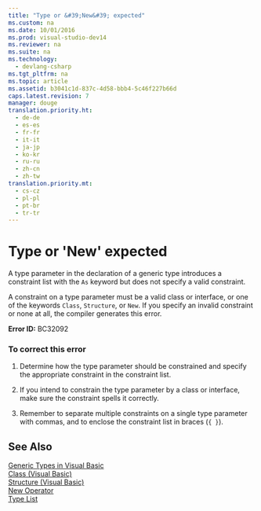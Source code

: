 ```yaml
---
title: "Type or &#39;New&#39; expected"
ms.custom: na
ms.date: 10/01/2016
ms.prod: visual-studio-dev14
ms.reviewer: na
ms.suite: na
ms.technology: 
  - devlang-csharp
ms.tgt_pltfrm: na
ms.topic: article
ms.assetid: b3041c1d-837c-4d58-bbb4-5c46f227b66d
caps.latest.revision: 7
manager: douge
translation.priority.ht: 
  - de-de
  - es-es
  - fr-fr
  - it-it
  - ja-jp
  - ko-kr
  - ru-ru
  - zh-cn
  - zh-tw
translation.priority.mt: 
  - cs-cz
  - pl-pl
  - pt-br
  - tr-tr
---
```

# Type or &#39;New&#39; expected
A type parameter in the declaration of a generic type introduces a constraint list with the `As` keyword but does not specify a valid constraint.  
  
 A constraint on a type parameter must be a valid class or interface, or one of the keywords `Class`, `Structure`, or `New`. If you specify an invalid constraint or none at all, the compiler generates this error.  
  
 **Error ID:** BC32092  
  
### To correct this error  
  
1.  Determine how the type parameter should be constrained and specify the appropriate constraint in the constraint list.  
  
2.  If you intend to constrain the type parameter by a class or interface, make sure the constraint spells it correctly.  
  
3.  Remember to separate multiple constraints on a single type parameter with commas, and to enclose the constraint list in braces (`{ }`).  
  
## See Also  
 [Generic Types in Visual Basic](../Topic/Generic%20Types%20in%20Visual%20Basic%20\(Visual%20Basic\).md)   
 [Class (Visual Basic)](assetId:///0777c6e6-46bc-451b-ad70-57b49d4ef4f7)   
 [Structure (Visual Basic)](assetId:///263ce115-ac36-4c05-8cb7-0e0eead5c6d0)   
 [New Operator](../Topic/New%20Operator%20\(Visual%20Basic\).md)   
 [Type List](../Topic/Type%20List%20\(Visual%20Basic\).md)